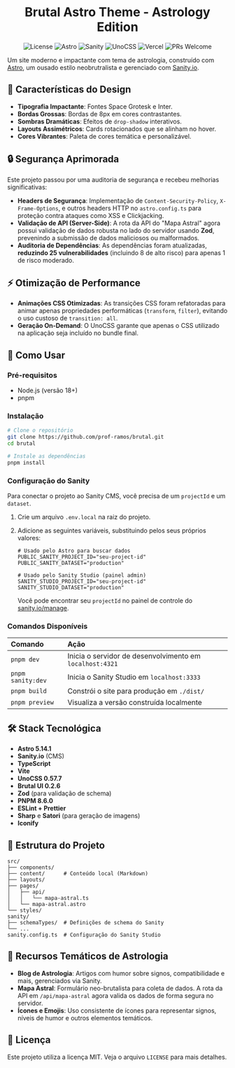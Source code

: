<div align="center">

# Brutal Astro Theme - Astrology Edition

![License](https://img.shields.io/badge/License-MIT-blue.svg?style=for-the-badge)
![Astro](https://img.shields.io/badge/Astro-BC52EE?style=for-the-badge&logo=astro)
![Sanity](https://img.shields.io/badge/Sanity-F03E2F?style=for-the-badge&logo=sanity&logoColor=white)
![UnoCSS](https://img.shields.io/badge/UnoCSS-333333?style=for-the-badge&logo=unocss&logoColor=white)
![Vercel](https://img.shields.io/badge/Vercel-000000?style=for-the-badge&logo=vercel&logoColor=white)
![PRs Welcome](https://img.shields.io/badge/PRs-welcome-brightgreen.svg?style=for-the-badge)

</div>

Um site moderno e impactante com tema de astrologia, construído com [Astro](https://astro.build/), um ousado estilo neobrutralista e gerenciado com [Sanity.io](https://www.sanity.io/).

## 🎨 Características do Design

- **Tipografia Impactante**: Fontes Space Grotesk e Inter.
- **Bordas Grossas**: Bordas de 8px em cores contrastantes.
- **Sombras Dramáticas**: Efeitos de `drop-shadow` interativos.
- **Layouts Assimétricos**: Cards rotacionados que se alinham no hover.
- **Cores Vibrantes**: Paleta de cores temática e personalizável.

## 🔒 Segurança Aprimorada

Este projeto passou por uma auditoria de segurança e recebeu melhorias significativas:

- **Headers de Segurança**: Implementação de `Content-Security-Policy`, `X-Frame-Options`, e outros headers HTTP no `astro.config.ts` para proteção contra ataques como XSS e Clickjacking.
- **Validação de API (Server-Side)**: A rota da API do "Mapa Astral" agora possui validação de dados robusta no lado do servidor usando **Zod**, prevenindo a submissão de dados maliciosos ou malformados.
- **Auditoria de Dependências**: As dependências foram atualizadas, **reduzindo 25 vulnerabilidades** (incluindo 8 de alto risco) para apenas 1 de risco moderado.

## ⚡ Otimização de Performance

- **Animações CSS Otimizadas**: As transições CSS foram refatoradas para animar apenas propriedades performáticas (`transform`, `filter`), evitando o uso custoso de `transition: all`.
- **Geração On-Demand**: O UnoCSS garante que apenas o CSS utilizado na aplicação seja incluído no bundle final.

## 🚀 Como Usar

### Pré-requisitos
- Node.js (versão 18+)
- pnpm

### Instalação

```bash
# Clone o repositório
git clone https://github.com/prof-ramos/brutal.git
cd brutal

# Instale as dependências
pnpm install
```

### Configuração do Sanity

Para conectar o projeto ao Sanity CMS, você precisa de um `projectId` e um `dataset`.

1.  Crie um arquivo `.env.local` na raiz do projeto.
2.  Adicione as seguintes variáveis, substituindo pelos seus próprios valores:

    ```
    # Usado pelo Astro para buscar dados
    PUBLIC_SANITY_PROJECT_ID="seu-project-id"
    PUBLIC_SANITY_DATASET="production"

    # Usado pelo Sanity Studio (painel admin)
    SANITY_STUDIO_PROJECT_ID="seu-project-id"
    SANITY_STUDIO_DATASET="production"
    ```
    Você pode encontrar seu `projectId` no painel de controle do [sanity.io/manage](https://sanity.io/manage).

### Comandos Disponíveis

| Comando             | Ação                                               |
| :------------------ | :------------------------------------------------- |
| `pnpm dev`          | Inicia o servidor de desenvolvimento em `localhost:4321` |
| `pnpm sanity:dev`   | Inicia o Sanity Studio em `localhost:3333`         |
| `pnpm build`        | Constrói o site para produção em `./dist/`        |
| `pnpm preview`      | Visualiza a versão construída localmente           |

## 🛠️ Stack Tecnológica

- **Astro 5.14.1**
- **Sanity.io** (CMS)
- **TypeScript**
- **Vite**
- **UnoCSS 0.57.7**
- **Brutal UI 0.2.6**
- **Zod** (para validação de schema)
- **PNPM 8.6.0**
- **ESLint + Prettier**
- **Sharp** e **Satori** (para geração de imagens)
- **Iconify**

## 📁 Estrutura do Projeto

```
src/
├── components/
├── content/      # Conteúdo local (Markdown)
├── layouts/
├── pages/
│   ├── api/
│   │   └── mapa-astral.ts
│   └── mapa-astral.astro
└── styles/
sanity/
├── schemaTypes/  # Definições de schema do Sanity
└── ...
sanity.config.ts  # Configuração do Sanity Studio
```

## 🎯 Recursos Temáticos de Astrologia

- **Blog de Astrologia**: Artigos com humor sobre signos, compatibilidade e mais, gerenciados via Sanity.
- **Mapa Astral**: Formulário neo-brutalista para coleta de dados. A rota da API em `/api/mapa-astral` agora valida os dados de forma segura no servidor.
- **Ícones e Emojis**: Uso consistente de ícones para representar signos, níveis de humor e outros elementos temáticos.

## 📄 Licença

Este projeto utiliza a licença MIT. Veja o arquivo `LICENSE` para mais detalhes.